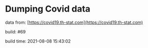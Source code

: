 Dumping Covid data
==================
                        
data from: [https://covid19.th-stat.com](https://covid19.th-stat.com)

build: #69

build time: 2021-08-08 15:43:02
